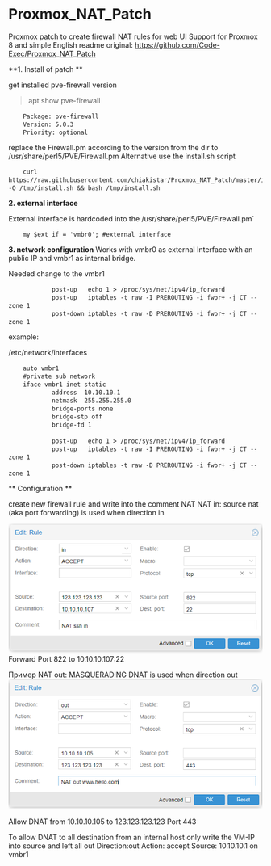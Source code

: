 # Proxmox_NAT_Patch
Proxmox patch to create firewall NAT rules for web UI
Support for Proxmox 8 and simple English readme
original: https://github.com/Code-Exec/Proxmox_NAT_Patch

**1. Install of patch **

get installed pve-firewall version
> apt show pve-firewall

        Package: pve-firewall
        Version: 5.0.3
        Priority: optional

replace the Firewall.pm according to the version from the dir to /usr/share/perl5/PVE/Firewall.pm
Alternative use the install.sh script

        curl https://raw.githubusercontent.com/chiakistar/Proxmox_NAT_Patch/master/install.sh -O /tmp/install.sh && bash /tmp/install.sh


**2. external interface** 

External interface is hardcoded into the /usr/share/perl5/PVE/Firewall.pm`

        my $ext_if = 'vmbr0'; #external interface

**3. network configuration**
Works with vmbr0 as external Interface with an public IP and vmbr1 as internal bridge.

Needed change to the vmbr1

                post-up   echo 1 > /proc/sys/net/ipv4/ip_forward
                post-up   iptables -t raw -I PREROUTING -i fwbr+ -j CT --zone 1
                post-down iptables -t raw -D PREROUTING -i fwbr+ -j CT --zone 1
                
example:

 /etc/network/interfaces

        auto vmbr1
        #private sub network
        iface vmbr1 inet static
                address  10.10.10.1
                netmask  255.255.255.0
                bridge-ports none
                bridge-stp off
                bridge-fd 1

                post-up   echo 1 > /proc/sys/net/ipv4/ip_forward
                post-up   iptables -t raw -I PREROUTING -i fwbr+ -j CT --zone 1
                post-down iptables -t raw -D PREROUTING -i fwbr+ -j CT --zone 1
** Configuration **

create new firewall rule and write into the comment NAT
NAT in:
source nat (aka port forwarding)  is used when direction in

![Sample_NAT_in](https://github.com/Code-Exec/Proxmox_NAT_Patch/blob/master/img/Sample_NAT_in.PNG)
Forward Port 822 to 10.10.10.107:22

Пример NAT out:
MASQUERADING DNAT is used when direction out
![Sample_NAT_out](https://github.com/Code-Exec/Proxmox_NAT_Patch/blob/master/img/Sample_NAT_out.PNG)

Allow DNAT from 10.10.10.105 to 123.123.123.123 Port 443

To allow DNAT to all destination from an internal host only write the VM-IP into source and left all out
Direction:out
Action: accept
Source: 10.10.10.1 on vmbr1

